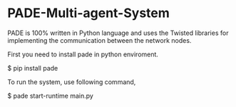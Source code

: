 # PADE-Multi-agent-System

PADE is 100% written in Python language and uses the Twisted libraries for implementing the communication between the network nodes.

First you need to install pade in python enviroment.

$ pip install pade

To  run the system, use following command,

$ pade start-runtime main.py

